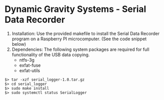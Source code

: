 Dynamic Gravity Systems - Serial Data Recorder
==============================================

 1. Installation:
	Use the provided makefile to install the Serial Data Recorder program on a Raspberry PI microcomputer. (See the code snippet below)
 2. Dependencies:
	The following system packages are required for full functionality of the USB data copying.
	  - ntfs-3g
	  - exfat-fuse
	  - exfat-utils

```
$> tar -xzf serial_logger-1.0.tar.gz 
$> cd serial_logger
$> sudo make install
$> sudo systemctl status SerialLogger
  ```